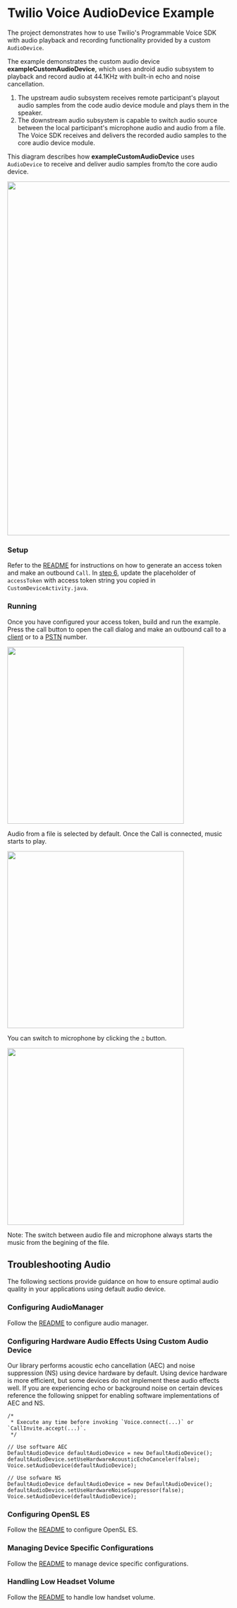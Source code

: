 # Twilio Voice AudioDevice Example

The project demonstrates how to use Twilio's Programmable Voice SDK with audio playback and recording functionality provided by a custom `AudioDevice`.

The example demonstrates the custom audio device **exampleCustomAudioDevice**, which uses android audio subsystem to playback and record audio at 44.1KHz with built-in echo and noise cancellation. 

1. The upstream audio subsystem receives remote participant's playout audio samples from the code audio device module and plays them in the speaker.
2. The downstream audio subsystem is capable to switch audio source between the local participant's microphone audio and audio from a file. The Voice SDK receives and delivers the recorded audio samples to the core audio device module.

This diagram describes how **exampleCustomAudioDevice** uses `AudioDevice` to receive and deliver audio samples from/to the core audio device.

<img width="800px" src="../images/exampleCustomAudioDevice/audio-device-example.png"/>

### Setup

Refer to the [README](https://github.com/twilio/voice-quickstart-android/blob/master/README.md) for instructions on how to generate an access token and make an outbound `Call`. 
In [step 6](https://github.com/twilio/voice-quickstart-android#6-run-the-app), update the placeholder of `accessToken` with access token string you copied in `CustomDeviceActivity.java`.


### Running

Once you have configured your access token, build and run the example. Press the call button to open the call dialog and make an outbound call to a [client](https://github.com/twilio/voice-quickstart-android#bullet10) or to a [PSTN](https://github.com/twilio/voice-quickstart-android#11-make-client-to-pstn-call) number.

<kbd><img width="400px" src="../images/exampleCustomAudioDevice/make_call_custom_audio_device.png"/></kbd>

Audio from a file is selected by default. Once the Call is connected, music starts to play.

<kbd><img width="400px" src="../images/exampleCustomAudioDevice/audio_device_music_file_plays.png"/></kbd>

You can switch to microphone by clicking the `♫` button.

<kbd><img width="400px" src="../images/exampleCustomAudioDevice/audio_device_microphone.png"/></kbd>

Note: The switch between audio file and microphone always starts the music from the begining of the file.

## Troubleshooting Audio
The following sections provide guidance on how to ensure optimal audio quality in your applications using default audio device.

### Configuring AudioManager

Follow the [README](https://github.com/twilio/voice-quickstart-android#configuring-audiomanager) to configure audio manager.

### Configuring Hardware Audio Effects Using Custom Audio Device
Our library performs acoustic echo cancellation (AEC) and noise suppression (NS) using device hardware by default. Using device hardware is more efficient, but some devices do not implement these audio effects well. If you are experiencing echo or background noise on certain devices reference the following snippet for enabling software implementations of AEC and NS.

    /*
     * Execute any time before invoking `Voice.connect(...)` or `CallInvite.accept(...)`.
     */

    // Use software AEC
    DefaultAudioDevice defaultAudioDevice = new DefaultAudioDevice();
    defaultAudioDevice.setUseHardwareAcousticEchoCanceler(false);
    Voice.setAudioDevice(defaultAudioDevice);

    // Use sofware NS
    DefaultAudioDevice defaultAudioDevice = new DefaultAudioDevice();
    defaultAudioDevice.setUseHardwareNoiseSuppressor(false);
    Voice.setAudioDevice(defaultAudioDevice);

### Configuring OpenSL ES
Follow the [README](https://github.com/twilio/voice-quickstart-android#configuring-opensl-es) to configure OpenSL ES.

### Managing Device Specific Configurations
Follow the [README](https://github.com/twilio/voice-quickstart-android#managing-device-specific-configurations) to manage device specific configurations.

### Handling Low Headset Volume
Follow the [README](https://github.com/twilio/voice-quickstart-android#handling-low-headset-volume) to handle low handset volume.
